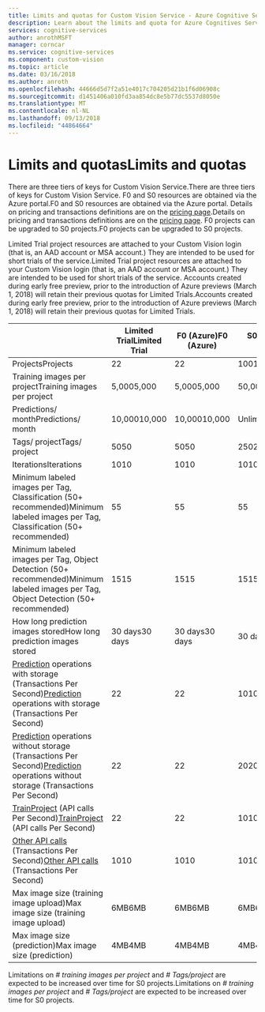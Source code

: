 ```yaml
---
title: Limits and quotas for Custom Vision Service - Azure Cognitive Services | Microsoft Docs
description: Learn about the limits and quota for Azure Cognitives Services Custom Vision Service.
services: cognitive-services
author: anrothMSFT
manager: corncar
ms.service: cognitive-services
ms.component: custom-vision
ms.topic: article
ms.date: 03/16/2018
ms.author: anroth
ms.openlocfilehash: 44666d5d7f2a51e4017c704205d21b1f6d06908c
ms.sourcegitcommit: d1451406a010fd3aa854dc8e5b77dc5537d8050e
ms.translationtype: MT
ms.contentlocale: nl-NL
ms.lasthandoff: 09/13/2018
ms.locfileid: "44864664"
---
```

# <a name="limits-and-quotas"></a><span data-ttu-id="1e096-103">Limits and quotas</span><span class="sxs-lookup"><span data-stu-id="1e096-103">Limits and quotas</span></span>

<span data-ttu-id="1e096-104">There are three tiers of keys for Custom Vision Service.</span><span class="sxs-lookup"><span data-stu-id="1e096-104">There are three tiers of keys for Custom Vision Service.</span></span> <span data-ttu-id="1e096-105">F0 and S0 resources are obtained via the Azure portal.</span><span class="sxs-lookup"><span data-stu-id="1e096-105">F0 and S0 resources are obtained via the Azure portal.</span></span> <span data-ttu-id="1e096-106">Details on pricing and transactions definitions are on the [pricing page](https://azure.microsoft.com/pricing/details/cognitive-services/custom-vision-service/).</span><span class="sxs-lookup"><span data-stu-id="1e096-106">Details on pricing and transactions definitions are on the [pricing page](https://azure.microsoft.com/pricing/details/cognitive-services/custom-vision-service/).</span></span>  <span data-ttu-id="1e096-107">F0 projects can be upgraded to S0 projects.</span><span class="sxs-lookup"><span data-stu-id="1e096-107">F0 projects can be upgraded to S0 projects.</span></span>

<span data-ttu-id="1e096-108">Limited Trial project resources are attached to your Custom Vision login (that is, an AAD account or MSA account.) They are intended to be used for short trials of the service.</span><span class="sxs-lookup"><span data-stu-id="1e096-108">Limited Trial project resources are attached to your Custom Vision login (that is, an AAD account or MSA account.) They are intended to be used for short trials of the service.</span></span>  <span data-ttu-id="1e096-109">Accounts created during early free preview, prior to the introduction of Azure previews (March 1, 2018) will retain their previous quotas for Limited Trials.</span><span class="sxs-lookup"><span data-stu-id="1e096-109">Accounts created during early free preview, prior to the introduction of Azure previews (March 1, 2018) will retain their previous quotas for Limited Trials.</span></span> 

||<span data-ttu-id="1e096-110">**Limited Trial**</span><span class="sxs-lookup"><span data-stu-id="1e096-110">**Limited Trial**</span></span>|<span data-ttu-id="1e096-111">**F0 (Azure)**</span><span class="sxs-lookup"><span data-stu-id="1e096-111">**F0 (Azure)**</span></span>|<span data-ttu-id="1e096-112">**S0 (Azure)**</span><span class="sxs-lookup"><span data-stu-id="1e096-112">**S0 (Azure)**</span></span>|
|-----|-----|-----|-----|
|<span data-ttu-id="1e096-113">Projects</span><span class="sxs-lookup"><span data-stu-id="1e096-113">Projects</span></span>|<span data-ttu-id="1e096-114">2</span><span class="sxs-lookup"><span data-stu-id="1e096-114">2</span></span>|<span data-ttu-id="1e096-115">2</span><span class="sxs-lookup"><span data-stu-id="1e096-115">2</span></span>|<span data-ttu-id="1e096-116">100</span><span class="sxs-lookup"><span data-stu-id="1e096-116">100</span></span>|
|<span data-ttu-id="1e096-117">Training images per project</span><span class="sxs-lookup"><span data-stu-id="1e096-117">Training images per project</span></span>|<span data-ttu-id="1e096-118">5,000</span><span class="sxs-lookup"><span data-stu-id="1e096-118">5,000</span></span>|<span data-ttu-id="1e096-119">5,000</span><span class="sxs-lookup"><span data-stu-id="1e096-119">5,000</span></span>|<span data-ttu-id="1e096-120">50,000</span><span class="sxs-lookup"><span data-stu-id="1e096-120">50,000</span></span>|
|<span data-ttu-id="1e096-121">Predictions/ month</span><span class="sxs-lookup"><span data-stu-id="1e096-121">Predictions/ month</span></span>|<span data-ttu-id="1e096-122">10,000</span><span class="sxs-lookup"><span data-stu-id="1e096-122">10,000</span></span> |<span data-ttu-id="1e096-123">10,000</span><span class="sxs-lookup"><span data-stu-id="1e096-123">10,000</span></span>|<span data-ttu-id="1e096-124">Unlimited</span><span class="sxs-lookup"><span data-stu-id="1e096-124">Unlimited</span></span>|
|<span data-ttu-id="1e096-125">Tags/ project</span><span class="sxs-lookup"><span data-stu-id="1e096-125">Tags/ project</span></span>|<span data-ttu-id="1e096-126">50</span><span class="sxs-lookup"><span data-stu-id="1e096-126">50</span></span>|<span data-ttu-id="1e096-127">50</span><span class="sxs-lookup"><span data-stu-id="1e096-127">50</span></span>|<span data-ttu-id="1e096-128">250</span><span class="sxs-lookup"><span data-stu-id="1e096-128">250</span></span>|
|<span data-ttu-id="1e096-129">Iterations</span><span class="sxs-lookup"><span data-stu-id="1e096-129">Iterations</span></span> |<span data-ttu-id="1e096-130">10</span><span class="sxs-lookup"><span data-stu-id="1e096-130">10</span></span>|<span data-ttu-id="1e096-131">10</span><span class="sxs-lookup"><span data-stu-id="1e096-131">10</span></span>|<span data-ttu-id="1e096-132">10</span><span class="sxs-lookup"><span data-stu-id="1e096-132">10</span></span>|
|<span data-ttu-id="1e096-133">Minimum labeled images per Tag, Classification (50+ recommended)</span><span class="sxs-lookup"><span data-stu-id="1e096-133">Minimum labeled images per Tag, Classification (50+ recommended)</span></span> |<span data-ttu-id="1e096-134">5</span><span class="sxs-lookup"><span data-stu-id="1e096-134">5</span></span>|<span data-ttu-id="1e096-135">5</span><span class="sxs-lookup"><span data-stu-id="1e096-135">5</span></span>|<span data-ttu-id="1e096-136">5</span><span class="sxs-lookup"><span data-stu-id="1e096-136">5</span></span>|
|<span data-ttu-id="1e096-137">Minimum labeled images per Tag, Object Detection (50+ recommended)</span><span class="sxs-lookup"><span data-stu-id="1e096-137">Minimum labeled images per Tag, Object Detection (50+ recommended)</span></span>|<span data-ttu-id="1e096-138">15</span><span class="sxs-lookup"><span data-stu-id="1e096-138">15</span></span>|<span data-ttu-id="1e096-139">15</span><span class="sxs-lookup"><span data-stu-id="1e096-139">15</span></span>|<span data-ttu-id="1e096-140">15</span><span class="sxs-lookup"><span data-stu-id="1e096-140">15</span></span>|
|<span data-ttu-id="1e096-141">How long prediction images stored</span><span class="sxs-lookup"><span data-stu-id="1e096-141">How long prediction images stored</span></span>|<span data-ttu-id="1e096-142">30 days</span><span class="sxs-lookup"><span data-stu-id="1e096-142">30 days</span></span>|<span data-ttu-id="1e096-143">30 days</span><span class="sxs-lookup"><span data-stu-id="1e096-143">30 days</span></span>|<span data-ttu-id="1e096-144">30 days</span><span class="sxs-lookup"><span data-stu-id="1e096-144">30 days</span></span>|
|<span data-ttu-id="1e096-145">[Prediction](https://go.microsoft.com/fwlink/?linkid=865445) operations with storage (Transactions Per Second)</span><span class="sxs-lookup"><span data-stu-id="1e096-145">[Prediction](https://go.microsoft.com/fwlink/?linkid=865445) operations with storage (Transactions Per Second)</span></span>|<span data-ttu-id="1e096-146">2</span><span class="sxs-lookup"><span data-stu-id="1e096-146">2</span></span>|<span data-ttu-id="1e096-147">2</span><span class="sxs-lookup"><span data-stu-id="1e096-147">2</span></span>|<span data-ttu-id="1e096-148">10</span><span class="sxs-lookup"><span data-stu-id="1e096-148">10</span></span>|
|<span data-ttu-id="1e096-149">[Prediction](https://go.microsoft.com/fwlink/?linkid=865445) operations without storage (Transactions Per Second)</span><span class="sxs-lookup"><span data-stu-id="1e096-149">[Prediction](https://go.microsoft.com/fwlink/?linkid=865445) operations without storage (Transactions Per Second)</span></span>|<span data-ttu-id="1e096-150">2</span><span class="sxs-lookup"><span data-stu-id="1e096-150">2</span></span>|<span data-ttu-id="1e096-151">2</span><span class="sxs-lookup"><span data-stu-id="1e096-151">2</span></span>|<span data-ttu-id="1e096-152">20</span><span class="sxs-lookup"><span data-stu-id="1e096-152">20</span></span>|
|<span data-ttu-id="1e096-153">[TrainProject](https://go.microsoft.com/fwlink/?linkid=865446) (API calls Per Second)</span><span class="sxs-lookup"><span data-stu-id="1e096-153">[TrainProject](https://go.microsoft.com/fwlink/?linkid=865446) (API calls Per Second)</span></span>|<span data-ttu-id="1e096-154">2</span><span class="sxs-lookup"><span data-stu-id="1e096-154">2</span></span>|<span data-ttu-id="1e096-155">2</span><span class="sxs-lookup"><span data-stu-id="1e096-155">2</span></span>|<span data-ttu-id="1e096-156">10</span><span class="sxs-lookup"><span data-stu-id="1e096-156">10</span></span>|
|<span data-ttu-id="1e096-157">[Other API calls](https://go.microsoft.com/fwlink/?linkid=865446) (Transactions Per Second)</span><span class="sxs-lookup"><span data-stu-id="1e096-157">[Other API calls](https://go.microsoft.com/fwlink/?linkid=865446) (Transactions Per Second)</span></span>|<span data-ttu-id="1e096-158">10</span><span class="sxs-lookup"><span data-stu-id="1e096-158">10</span></span>|<span data-ttu-id="1e096-159">10</span><span class="sxs-lookup"><span data-stu-id="1e096-159">10</span></span>|<span data-ttu-id="1e096-160">10</span><span class="sxs-lookup"><span data-stu-id="1e096-160">10</span></span>|
|<span data-ttu-id="1e096-161">Max image size (training image upload)</span><span class="sxs-lookup"><span data-stu-id="1e096-161">Max image size (training image upload)</span></span> |<span data-ttu-id="1e096-162">6MB</span><span class="sxs-lookup"><span data-stu-id="1e096-162">6MB</span></span>|<span data-ttu-id="1e096-163">6MB</span><span class="sxs-lookup"><span data-stu-id="1e096-163">6MB</span></span>|<span data-ttu-id="1e096-164">6MB</span><span class="sxs-lookup"><span data-stu-id="1e096-164">6MB</span></span>|
|<span data-ttu-id="1e096-165">Max image size (prediction)</span><span class="sxs-lookup"><span data-stu-id="1e096-165">Max image size (prediction)</span></span>|<span data-ttu-id="1e096-166">4MB</span><span class="sxs-lookup"><span data-stu-id="1e096-166">4MB</span></span>|<span data-ttu-id="1e096-167">4MB</span><span class="sxs-lookup"><span data-stu-id="1e096-167">4MB</span></span>|<span data-ttu-id="1e096-168">4MB</span><span class="sxs-lookup"><span data-stu-id="1e096-168">4MB</span></span>|

<span data-ttu-id="1e096-169">Limitations on *# training images per project* and *# Tags/project* are expected to be increased over time for S0 projects.</span><span class="sxs-lookup"><span data-stu-id="1e096-169">Limitations on *# training images per project* and *# Tags/project* are expected to be increased over time for S0 projects.</span></span> 
